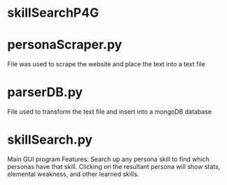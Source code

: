 # skillSearchP4G

# personaScraper.py
File was used to scrape the website and place the text into a text file

# parserDB.py
File used to transform the text file and insert into a mongoDB database

# skillSearch.py
Main GUI program
Features:
  Search up any persona skill to find which personas have that skill.
  Clicking on the resultant persona will show stats, elemental weakness, and other learned skills.
